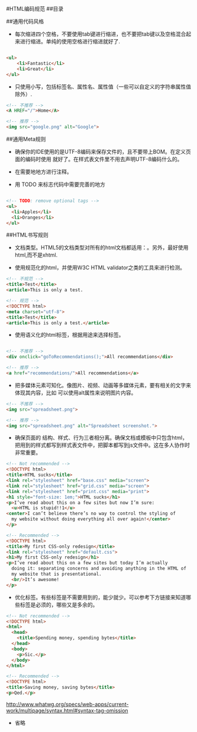 #HTML编码规范
##目录

##通用代码风格
* 每次缩进四个空格，不要使用tab键进行缩进，也不要把tab键以及空格混合起来进行缩进。单纯的使用空格进行缩进就好了.
```html 

<ul>
    <li>Fantastic</li>
    <li>Great</li>
</ul>

```
* 只使用小写，包括标签名、属性名、属性值（一些可以自定义的字符串属性值除外）.
```html
<!-- 不推荐 -->
<A HREF="/">Home</A>

<!-- 推荐 -->
<img src="google.png" alt="Google">

```

##通用Meta规则
* 确保你的IDE使用的是UTF-8编码来保存文件的，且不要带上BOM。在定义页面的编码时使用<meta charset="utf-8"> 就好了。在样式表文件里不用去声明UTF-8编码什么的。

* 在需要地地方进行注释。

* 用 TODO 来标志代码中需要完善的地方
```html

<!-- TODO: remove optional tags -->
<ul>
  <li>Apples</li>
  <li>Oranges</li>
</ul>

```

##HTML书写规则

* 文档类型。HTML5的文档类型对所有的html文档都适用：<!doctype html>。另外，最好使用html,而不是xhtml.

* 使用规范化的html，并使用W3C HTML validator之类的工具来进行检测。
```html
<!-- 不规范 -->
<title>Test</title>
<article>This is only a test.

<!-- 规范 -->
<!DOCTYPE html>
<meta charset="utf-8">
<title>Test</title>
<article>This is only a test.</article>

```
* 使用语义化的html标签，根据用途来选择标签。
```html

<!-- 不推荐 -->
<div onclick="goToRecommendations();">All recommendations</div>

<!-- 推荐 -->
<a href="recommendations/">All recommendations</a>
```
* 把多媒体元素可知化。像图片、视频、动画等多媒体元素，要有相关的文字来体现其内容，比如<img> 可以使用alt属性来说明图片内容。
```html
<!-- 不推荐 -->
<img src="spreadsheet.png">

<!-- 推荐 -->
<img src="spreadsheet.png" alt="Spreadsheet screenshot.">
```
* 确保页面的 结构、样式、行为三者相分离。确保文档或模板中只包含html，把用到的样式都写到样式表文件中，把脚本都写到js文件中。这在多人协作时非常重要。
```html
<!-- Not recommended -->
<!DOCTYPE html>
<title>HTML sucks</title>
<link rel="stylesheet" href="base.css" media="screen">
<link rel="stylesheet" href="grid.css" media="screen">
<link rel="stylesheet" href="print.css" media="print">
<h1 style="font-size: 1em;">HTML sucks</h1>
<p>I’ve read about this on a few sites but now I’m sure:
  <u>HTML is stupid!!1</u>
<center>I can’t believe there’s no way to control the styling of
  my website without doing everything all over again!</center>
</p>

<!-- Recommended -->
<!DOCTYPE html>
<title>My first CSS-only redesign</title>
<link rel="stylesheet" href="default.css">
<h1>My first CSS-only redesign</h1>
<p>I’ve read about this on a few sites but today I’m actually
  doing it: separating concerns and avoiding anything in the HTML of
  my website that is presentational.
  <br/>It’s awesome!
</p>
```
* 优化标签。有些标签是不需要用到的，能少就少。可以参考下方链接来知道哪些标签是必须的，哪些又是多余的。
```html
<!-- Not recommended -->
<!DOCTYPE html>
<html>
  <head>
    <title>Spending money, spending bytes</title>
  </head>
  <body>
    <p>Sic.</p>
  </body>
</html>

<!-- Recommended -->
<!DOCTYPE html>
<title>Saving money, saving bytes</title>
<p>Qed.</p>

```
http://www.whatwg.org/specs/web-apps/current-work/multipage/syntax.html#syntax-tag-omission

* 省略<style>和<script>的type属性
##关于HTML代码的格式化

* 为每个块级元素或表格元素标签新起一行，并且对每个子元素进行缩进

```html

<blockquote>
  <p><em>Space</em>, the final frontier.</p>
</blockquote>
<ul>
  <li>Moe
  <li>Larry
  <li>Curly
</ul>
<table>
  <thead>
    <tr>
      <th scope="col">Income
      <th scope="col">Taxes
  <tbody>
    <tr>
      <td>$ 5.00
      <td>$ 4.50
</table>

```







